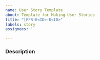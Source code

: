 ```yaml
---
name: User Story Template
about: Template for Making User Stories
title: "[PFR-E<ID>-U<ID>"
labels: story
assignees: ''

---
```


### Description
